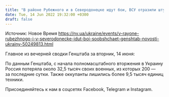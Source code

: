 ```yaml
---
title: "В районе Рубежного и в Северодонецке идут бои, ВСУ отразили штурм в районе Берестового — Генштаб"
date: Tue, 14 Jun 2022 19:32:00 +0300
draft: false
---
```

Источник: Новое Время https://nv.ua/ukraine/events/v-rayone-rubezhnogo-i-v-severodonecke-idut-boi-soobshchaet-genshtab-novosti-ukrainy-50249813.html


Главное из вечерней сводки Генштаба за вторник, 14 июня:

По данным Генштаба, с начала полномасштабного вторжения в Украину Россия потеряла около 32,5 тысяч своих военных, из которых 200 — за последние сутки. Также оккупанты лишились более 9,5 тысяч единиц техники.

Присоединяйтесь к нам в соцсетях Facebook, Telegram и Instagram.
